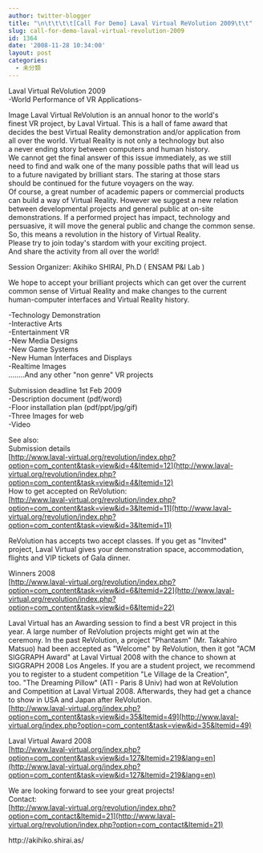 ```yaml
---
author: twitter-blogger
title: "\n\t\t\t\t[Call For Demo] Laval Virtual ReVolution 2009\t\t"
slug: call-for-demo-laval-virtual-revolution-2009
id: 1364
date: '2008-11-28 10:34:00'
layout: post
categories:
  - 未分類
---
```


Laval Virtual ReVolution 2009  
-World Performance of VR Applications-

Image Laval Virtual ReVolution is an annual honor to the world's  
finest VR project, by Laval Virtual. This is a hall of fame award that  
decides the best Virtual Reality demonstration and/or application from  
all over the world. Virtual Reality is not only a technology but also  
a never ending story between computers and human history.  
We cannot get the final answer of this issue immediately, as we still  
need to find and walk one of the many possible paths that will lead us  
to a future navigated by brilliant stars. The staring at those stars  
should be continued for the future voyagers on the way.  
Of course, a great number of academic papers or commercial products  
can build a way of Virtual Reality. However we suggest a new relation  
between developmental projects and general public at on-site  
demonstrations. If a performed project has impact, technology and  
persuasive, it will move the general public and change the common sense.  
So, this means a revolution in the history of Virtual Reality.  
Please try to join today's stardom with your exciting project.  
And share the activity from all over the world!

Session Organizer: Akihiko SHIRAI, Ph.D ( ENSAM P&I Lab )

We hope to accept your brilliant projects which can get over the current  
common sense of Virtual Reality and make changes to the current  
human-computer interfaces and Virtual Reality history.

-Technology Demonstration  
-Interactive Arts  
-Entertainment VR  
-New Media Designs  
-New Game Systems  
-New Human Interfaces and Displays  
-Realtime Images  
........And any other "non genre" VR projects

Submission deadline 1st Feb 2009  
-Description document (pdf/word)  
-Floor installation plan (pdf/ppt/jpg/gif)  
-Three Images for web  
-Video

See also:  
Submission details  
[http://www.laval-virtual.org/revolution/index.php?option=com_content&task=view&id=4&Itemid=12](http://www.laval-virtual.org/revolution/index.php?option=com_content&task=view&id=4&Itemid=12)  
How to get accepted on ReVolution:  
[http://www.laval-virtual.org/revolution/index.php?option=com_content&task=view&id=3&Itemid=11](http://www.laval-virtual.org/revolution/index.php?option=com_content&task=view&id=3&Itemid=11)

ReVolution has accepts two accept classes. If you get as "Invited"  
project, Laval Virtual gives your demonstration space, accommodation,  
flights and VIP tickets of Gala dinner.

Winners 2008  
[http://www.laval-virtual.org/revolution/index.php?option=com_content&task=view&id=6&Itemid=22](http://www.laval-virtual.org/revolution/index.php?option=com_content&task=view&id=6&Itemid=22)

Laval Virtual has an Awarding session to find a best VR project in this  
year. A large number of ReVolution projects might get win at the  
ceremony. In the past ReVolution, a project "Phantasm" (Mr. Takahiro  
Matsuo) had been accepted as "Welcome" by ReVolution, then it got "ACM  
SIGGRAPH Award" at Laval Virtual 2008 with the chance to shown at  
SIGGRAPH 2008 Los Angeles. If you are a student project, we recommend  
you to register to a student competition "Le Village de la Creation",  
too. "The Dreaming Pillow" (ATI - Paris 8 Univ) had won at ReVolution  
and Competition at Laval Virtual 2008\. Afterwards, they had get a chance  
to show in USA and Japan after ReVolution.  
[http://www.laval-virtual.org/index.php?option=com_content&task=view&id=35&Itemid=49](http://www.laval-virtual.org/index.php?option=com_content&task=view&id=35&Itemid=49)

Laval Virtual Award 2008  
[http://www.laval-virtual.org/index.php?option=com_content&task=view&id=127&Itemid=219&lang=en](http://www.laval-virtual.org/index.php?option=com_content&task=view&id=127&Itemid=219&lang=en)

We are looking forward to see your great projects!  
Contact:  
[http://www.laval-virtual.org/revolution/index.php?option=com_contact&Itemid=21](http://www.laval-virtual.org/revolution/index.php?option=com_contact&Itemid=21)

<div>http://akihiko.shirai.as/</div>